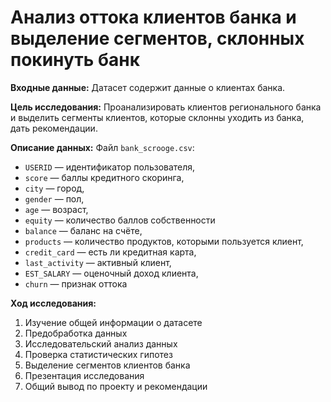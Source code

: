 # Анализ оттока клиентов банка и выделение сегментов, склонных покинуть банк

**Входные данные:** Датасет содержит данные о клиентах банка. 

**Цель исследования:** Проанализировать клиентов регионального банка и выделить сегменты клиентов, которые склонны уходить из банка, дать рекомендации.

**Описание данных:**
Файл `bank_scrooge.csv`:

* `USERID` — идентификатор пользователя,
* `score` — баллы кредитного скоринга,
* `city` — город,
* `gender` — пол,
* `age` — возраст,
* `equity` — количество баллов собственности
* `balance` — баланс на счёте,
* `products` — количество продуктов, которыми пользуется клиент,
* `credit_card` — есть ли кредитная карта,
* `last_activity` — активный клиент,
* `EST_SALARY` — оценочный доход клиента,
* `сhurn` — признак оттока

**Ход исследования:**
1. Изучение общей информации о датасете
2. Предобработка данных
3. Исследовательский анализ данных
4. Проверка статистических гипотез
5. Выделение сегментов клиентов банка
6. Презентация исследования
7. Общий вывод по проекту и рекомендации
